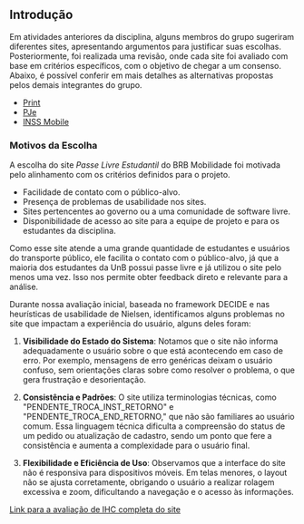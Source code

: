 ## Introdução

Em atividades anteriores da disciplina, alguns membros do grupo sugeriram diferentes sites, apresentando argumentos para justificar suas escolhas. Posteriormente, foi realizada uma revisão, onde cada site foi avaliado com base em critérios específicos, com o objetivo de chegar a um consenso. Abaixo, é possível conferir em mais detalhes as alternativas propostas pelos demais integrantes do grupo.

- [Print](sites_avaliados)
- [PJe](sites_avaliados)
- [INSS Mobile](sites_avaliados)

### Motivos da Escolha

A escolha do site *Passe Livre Estudantil* do BRB Mobilidade foi motivada pelo alinhamento com os critérios definidos para o projeto.

- Facilidade de contato com o público-alvo.
- Presença de problemas de usabilidade nos sites.
- Sites pertencentes ao governo ou a uma comunidade de software livre.
- Disponibilidade de acesso ao site para a equipe de projeto e para os estudantes da disciplina.

Como esse site atende a uma grande quantidade de estudantes e usuários do transporte público, ele facilita o contato com o público-alvo, já que a maioria dos estudantes da UnB possui passe livre e já utilizou o site pelo menos uma vez. Isso nos permite obter feedback direto e relevante para a análise.

Durante nossa avaliação inicial, baseada no framework DECIDE e nas heurísticas de usabilidade de Nielsen, identificamos alguns problemas no site que impactam a experiência do usuário, alguns deles foram:

1. **Visibilidade do Estado do Sistema**: Notamos que o site não informa adequadamente o usuário sobre o que está acontecendo em caso de erro. Por exemplo, mensagens de erro genéricas deixam o usuário confuso, sem orientações claras sobre como resolver o problema, o que gera frustração e desorientação.

2. **Consistência e Padrões**: O site utiliza terminologias técnicas, como "PENDENTE_TROCA_INST_RETORNO" e "PENDENTE_TROCA_END_RETORNO," que não são familiares ao usuário comum. Essa linguagem técnica dificulta a compreensão do status de um pedido ou atualização de cadastro, sendo um ponto que fere a consistência e aumenta a complexidade para o usuário final.

3. **Flexibilidade e Eficiência de Uso**: Observamos que a interface do site não é responsiva para dispositivos móveis. Em telas menores, o layout não se ajusta corretamente, obrigando o usuário a realizar rolagem excessiva e zoom, dificultando a navegação e o acesso às informações.

[Link para a avaliação de IHC completa do site](https://interacao-humano-computador.github.io/2024.2-Grupo07/avaliacoes/planejamento-passelivre.pdf)

